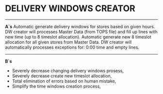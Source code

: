 # **DELIVERY WINDOWS CREATOR**

_____
**A`s**
Automatic generate delivery windows for stores based on given hours. DW creator will processes Master Data (from TOPS file) and fill up lines with new time (up to 8 timeslot allocation).
Automatic generate new 8 timeslot allocation for all given stores from Master Data. DW creator will automatically processes exceptions for:
0:00 time and empty lines.

______
**B`s**

- Severely decrease changing delivery windows prosess,
- Severely decrease create new timeslot allocation,
- Total elimination of errors based on human mistake,
- Simplify the time windows creation process,